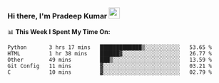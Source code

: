 ### Hi there, I'm Pradeep Kumar <img src="https://media.giphy.com/media/Yrfa3vPYjWDwlEfvHw/giphy.gif" width="25px">


📊 **This Week I Spent My Time On:**
<!--START_SECTION:waka-->
```text
Python       3 hrs 17 mins   █████████████▒░░░░░░░░░░░   53.65 % 
HTML         1 hr 38 mins    ██████▓░░░░░░░░░░░░░░░░░░   26.77 % 
Other        49 mins         ███▒░░░░░░░░░░░░░░░░░░░░░   13.59 % 
Git Config   11 mins         ▓░░░░░░░░░░░░░░░░░░░░░░░░   03.21 % 
C            10 mins         ▓░░░░░░░░░░░░░░░░░░░░░░░░   02.79 % 
```
<!--END_SECTION:waka-->
